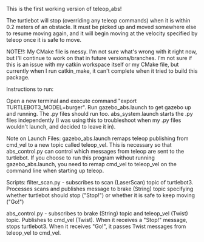 This is the first working version of teleop_abs!

The turtlebot will stop (overriding any teleop commands) when it is within 0.2 meters of an obstacle. It must be picked up and moved somewhere else to resume moving again, and it will begin moving at the velocity specified by teleop once it is safe to move. 


NOTE!!: My CMake file is messy. I'm not sure what's wrong with it right now, but I'll continue to work on that in future versions/branches. I'm not sure if this is an issue with my catkin workspace itself or my CMake file, but currently when I run catkin_make, it can't complete when it tried to build this package. 

Instructions to run:

Open a new terminal and execute command "export TURTLEBOT3_MODEL=burger". Run gazebo_abs.launch to get gazebo up and running. The .py files should run too. abs_system.launch starts the .py files independently (I was using this to troubleshoot when my .py files wouldn't launch, and decided to leave it in).

Note on Launch Files:
gazebo_abs.launch remaps teleop publishing from cmd_vel to a new topic called teleop_vel. This is necessary so that abs_control.py can control which messages from teleop are sent to the turtlebot. If you choose to run this program without running gazebo_abs.launch, you need to remap cmd_vel to teleop_vel on the command line when starting up teleop. 

Scripts: 
filter_scan.py - subscribes to scan (LaserScan) topic of turtlebot3. Processes scans and publishes message to brake (String) topic specifying whether turtlebot should stop ("Stop!") or whether it is safe to keep moving ("Go!")

abs_control.py - subscribes to brake (String) topic and teleop_vel (Twist) topic. Publishes to cmd_vel (Twist). When it receives a "Stop!" message, stops turtlebot3. When it receives "Go!", it passes Twist messages from teleop_vel to cmd_vel. 
